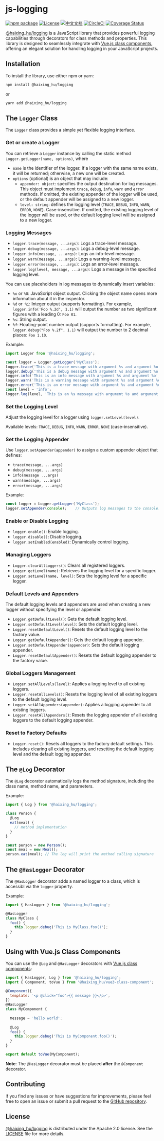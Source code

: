# js-logging

[![npm package](https://img.shields.io/npm/v/@haixing_hu/logging.svg)](https://npmjs.com/package/@haixing_hu/logging)
[![License](https://img.shields.io/badge/License-Apache-blue.svg)](https://www.apache.org/licenses/LICENSE-2.0)
[![中文文档](https://img.shields.io/badge/文档-中文版-blue.svg)](README.zh_CN.md)
[![CircleCI](https://dl.circleci.com/status-badge/img/gh/Haixing-Hu/js-logging/tree/master.svg?style=shield)](https://dl.circleci.com/status-badge/redirect/gh/Haixing-Hu/js-logging/tree/master)
[![Coverage Status](https://coveralls.io/repos/github/Haixing-Hu/js-logging/badge.svg?branch=master)](https://coveralls.io/github/Haixing-Hu/js-logging?branch=master)

[@haixing_hu/logging] is a JavaScript library that provides powerful 
logging capabilities through decorators for class methods and properties. 
This library is designed to seamlessly integrate with [Vue.js class components], 
offering an elegant solution for handling logging in your JavaScript projects.

## Installation

To install the library, use either npm or yarn:
```sh
npm install @haixing_hu/logging
```
or
```sh
yarn add @haixing_hu/logging
```

## The `Logger` Class

The `Logger` class provides a simple yet flexible logging interface.

### Get or create a Logger

You can retrieve a `Logger` instance by calling the static method
`Logger.getLogger(name, options)`, where 
- `name` is the identifier of the logger. If a logger with the same name exists,
  it will be returned; otherwise, a new one will be created.
- `options` (optional) is an object that may include:
  - `appender: object`: specifies the output destination for log messages.
    This object must implement `trace`, `debug`, `info`, `warn` and `error`
    methods. If omitted, the existing appender of the logger will be used, or
    the default appender will be assigned to a new logger.
  - `level: string`: defines the logging level (`TRACE`, `DEBUG`, `INFO`, `WARN`,
    `ERROR`, `NONE`). Case-insensitive. If omitted, the existing logging level
    of the logger will be used, or the default logging level will be assigned to
    a new logger. 

### Logging Messages

- `logger.trace(message, ...args)`: Logs a trace-level message.
- `logger.debug(message, ...args)`: Logs a debug-level message.
- `logger.info(message, ...args)`: Logs an info-level message.
- `logger.warn(message, ...args)`: Logs a warning-level message.
- `logger.error(message, ...args)`: Logs an error-level message.
- `logger.log(level, message, ...args)`: Logs a message in the specified logging level.

You can use placeholders in log messages to dynamically insert variables:

- `%o` or `%O`: JavaScript object output. Clicking the object name opens
  more information about it in the inspector.
- `%d` or` %i`: Integer output (supports formatting). For example, 
  `logger.info('Foo %.2d', 1.1)` will output the number as two significant
  figures with a leading 0: `Foo 01`.
- `%s`: String output.
- `%f`: Floating-point number output (supports formatting). For example,
  `logger.debug("Foo %.2f", 1.1)` will output the number to 2 decimal
  places: `Foo 1.10`.

Example:

```javascript
import Logger from '@haixing_hu/logging';

const logger = Logger.getLogger('MyClass');
logger.trace('This is a trace message with argument %s and argument %o', 'foo', { bar: 'baz' });
logger.debug('This is a debug message with argument %s and argument %o', 'foo', { bar: 'baz' });
logger.info('This is an info message with argument %s and argument %o', 'foo', { bar: 'baz' });
logger.warn('This is a warning message with argument %s and argument %o', 'foo', { bar: 'baz' });
logger.error('This is an error message with argument %s and argument %o', 'foo', { bar: 'baz' });
const level = 'info';
logger.log(level, 'This is an %s message with argument %s and argument %o', level, 'foo', { bar: 'baz' });
```

### Set the Logging Level

Adjust the logging level for a logger using `logger.setLevel(level)`.

Available levels: `TRACE`, `DEBUG`, `INFO`, `WARN`, `ERROR`, `NONE` (case-insensitive).

### Set the Logging Appender

Use `logger.setAppender(appender)` to assign a custom appender object that defines:
- `trace(message, ...args)`
- `debug(message, ...args)`
- `info(message ...args)`
- `warn(message, ...args)`
- `error(message, ...args)`

Example:

```javascript
const logger = Logger.getLogger('MyClass');
logger.setAppender(console);    // Outputs log messages to the console.
```

### Enable or Disable Logging

- `logger.enable()`: Enable logging.
- `logger.disable()`: Disable logging.
- `logger.setEnabled(enabled)`: Dynamically control logging.

### Managing Loggers

- `Logger.clearAllLoggers()`: Clears all registered loggers.
- `Logger.getLevel(name)`: Retrieves the logging level for a specific logger.
- `Logger.setLevel(name, level)`: Sets the logging level for a specific logger.

### Default Levels and Appenders

The default logging levels and appenders are used when creating a new logger 
without specifying the level or appender.

- `Logger.getDefaultLevel()`: Gets the default logging level.
- `Logger.setDefaultLevel(level)`: Sets the default logging level.
- `Logger.resetDefaultLevel()`: Resets the default logging level to the 
  factory value.
- `Logger.getDefaultAppender()`: Gets the default logging appender.
- `Logger.setDefaultAppender(appender)`: Sets the default logging appender.
- `Logger.resetDefaultAppender()`:  Resets the default logging appender to the 
  factory value.

### Global Loggers Management

- `Logger.setAllLevels(level)`: Applies a logging level to all existing loggers.
- `Logger.resetAllLevels()`: Resets the logging level of all existing loggers to
  the default logging level.
- `Logger.setAllAppenders(appender)`: Applies a logging appender to all existing
  loggers.
- `Logger.resetAllAppenders()`: Resets the logging appender of all existing loggers
  to the default logging appender.

### Reset to Factory Defaults

- `Logger.reset()`: Resets all loggers to the factory default settings. This
  includes clearing all existing loggers, and resetting the default logging 
  level and the default logging appender.
  
## The `@Log` Decorator

The `@Log` decorator automatically logs the method signature, including the 
class name, method name, and parameters.

Example:

```javascript
import { Log } from '@haixing_hu/logging';

class Person {
  @Log
  eat(meal) {
    // method implementation
  }
}

const person = new Person();
const meal = new Meal();
person.eat(meal); // The log will print the method calling signature
```

## The `@HasLogger` Decorator

The `@HasLogger` decorator adds a named logger to a class, which is accessibl
via the `logger` property.

Example:

```javascript
import { HasLogger } from '@haixing_hu/logging';

@HasLogger
class MyClass {
  foo() {
    this.logger.debug('This is MyClass.foo()');
  }
}
```

## Using with Vue.js Class Components

You can use the `@Log` and `@HasLogger` decorators with [Vue.js class components]:

```javascript
import { HasLogger, Log } from '@haixing_hu/logging';
import { Component, toVue } from '@haixing_hu/vue3-class-component';

@Component({
  template: '<p @click="foo">{{ message }}</p>',
})
@HasLogger
class MyComponent {
  
  message = 'hello world';
  
  @Log
  foo() {
    this.logger.debug('This is MyComponent.foo()');
  }
}

export default toVue(MyComponent);
```

**Note**: The `@HasLogger` decorator must be placed **after** the `@Component` decorator. 

## <span id="contributing">Contributing</span>

If you find any issues or have suggestions for improvements, please feel free
to open an issue or submit a pull request to the [GitHub repository].

## <span id="license">License</span>

[@haixing_hu/logging] is distributed under the Apache 2.0 license.
See the [LICENSE](LICENSE) file for more details.

[@haixing_hu/logging]: https://npmjs.com/package/@haixing_hu/logging
[Vue.js class components]: https://github.com/Haixing-Hu/vue3-class-component/
[GitHub repository]: https://github.com/Haixing-Hu/js-logging
